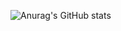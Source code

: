 ![Anurag's GitHub stats](https://github-readme-stats.vercel.app/api?username=Murilo-Dagustin&count_private=true&show_icons=true&theme=radical)

<!--
**Murilo-Dagustin/Murilo-Dagustin** is a ✨ _special_ ✨ repository because its `README.md` (this file) appears on your GitHub profile.

Here are some ideas to get you started:

- 🔭 I’m currently working on ...
- 🌱 I’m currently learning ...
- 👯 I’m looking to collaborate on ...
- 🤔 I’m looking for help with ...
- 💬 Ask me about ...
- 📫 How to reach me: ...
- 😄 Pronouns: ...
- ⚡ Fun fact: ...
-->
